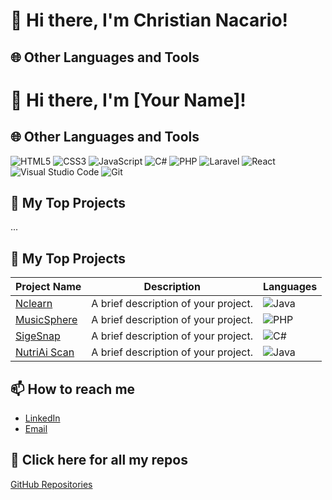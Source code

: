 # 👋 Hi there, I'm Christian Nacario!

## 🌐 Other Languages and Tools
# 👋 Hi there, I'm [Your Name]!

## 🌐 Other Languages and Tools
![HTML5](https://img.shields.io/badge/HTML5-E34F26?style=flat-square&logo=html5&logoColor=white)
![CSS3](https://img.shields.io/badge/CSS3-1572B6?style=flat-square&logo=css3&logoColor=white)
![JavaScript](https://img.shields.io/badge/JavaScript-F7DF1E?style=flat-square&logo=javascript&logoColor=black)
![C#](https://img.shields.io/badge/C%23-239120?style=flat-square&logo=csharp&logoColor=white)
![PHP](https://img.shields.io/badge/PHP-777BB4?style=flat-square&logo=php&logoColor=white)
![Laravel](https://img.shields.io/badge/Laravel-FF2D20?style=flat-square&logo=laravel&logoColor=white)
![React](https://img.shields.io/badge/React-61DAFB?style=flat-square&logo=react&logoColor=black)
![Visual Studio Code](https://img.shields.io/badge/Visual%20Studio%20Code-007ACC?style=flat-square&logo=visual-studio-code&logoColor=white)
![Git](https://img.shields.io/badge/Git-F05032?style=flat-square&logo=git&logoColor=white)

## 📂 My Top Projects
...

## 📂 My Top Projects

| Project Name | Description | Languages |
|--------------|-------------|-----------|
| [Nclearn](https://github.com/yourusername/project1) | A brief description of your project. | ![Java](https://img.shields.io/badge/Java-007396?style=flat-square&logo=java&logoColor=white) |
| [MusicSphere](https://github.com/yourusername/project2) | A brief description of your project. | ![PHP](https://img.shields.io/badge/PHP-777BB4?style=flat-square&logo=php&logoColor=white) |
| [SigeSnap](https://github.com/yourusername/project3) | A brief description of your project. | ![C#](https://img.shields.io/badge/C%23-239120?style=flat-square&logo=csharp&logoColor=white) |
| [NutriAi Scan](https://github.com/yourusername/project4) | A brief description of your project. | ![Java](https://img.shields.io/badge/Java-007396?style=flat-square&logo=java&logoColor=white) |

## 📫 How to reach me
- [LinkedIn](https://www.linkedin.com/in/christian-nacario-791024275/)
- [Email](nacariochristian041@gmail.com)

## 🔗 Click here for all my repos
[GitHub Repositories](https://github.com/christiannacario?tab=repositories)

